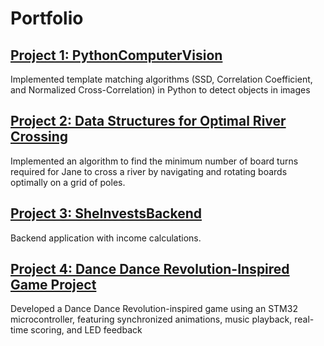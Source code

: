 # Portfolio

## [Project 1: PythonComputerVision](https://github.com/iyer131/PythonComputerVision)
 Implemented template matching algorithms (SSD, Correlation Coefficient, and Normalized Cross-Correlation) in Python to detect objects in images 

## [Project 2: Data Structures for Optimal River Crossing](https://github.com/iyer131/PA-5)
 Implemented an algorithm to find the minimum number of board turns required for Jane to cross a river by navigating and rotating boards optimally on a grid of poles.

## [Project 3: SheInvestsBackend](https://github.com/iyer131/SheInvestsBackend)
Backend application with income calculations.

## [Project 4: Dance Dance Revolution-Inspired Game Project](https://github.com/iyer131/Microcontroller-Project)
Developed a Dance Dance Revolution-inspired game using an STM32 microcontroller, featuring synchronized animations, music playback, real-time scoring, and LED feedback 
